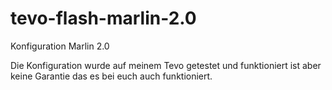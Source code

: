 # tevo-flash-marlin-2.0

Konfiguration Marlin 2.0

Die Konfiguration wurde auf meinem Tevo getestet und funktioniert ist aber keine Garantie das es bei euch auch funktioniert.
